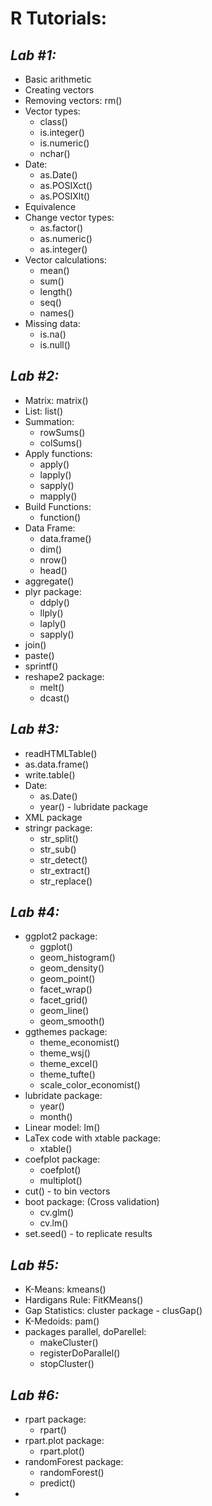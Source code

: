 # **R Tutorials:**

## *Lab #1:*

   * Basic arithmetic
   * Creating vectors
   * Removing vectors: rm()
   * Vector types:
      * class()
      * is.integer()
      * is.numeric()
      * nchar()
   * Date:
      * as.Date()
      * as.POSIXct()
      * as.POSIXlt()
   * Equivalence
   * Change vector types:
      * as.factor()
      * as.numeric()
      * as.integer()
   * Vector calculations:
      * mean()
      * sum()
      * length()
      * seq()
      * names()
   * Missing data:
      * is.na()
      * is.null()

## *Lab #2:*

   * Matrix: matrix()
   * List: list()
   * Summation:
      * rowSums()
      * colSums()
   * Apply functions:
      * apply()
      * lapply()
      * sapply()
      * mapply()
   * Build Functions:
      * function()
   * Data Frame: 
      * data.frame()
      * dim()
      * nrow()
      * head()
   * aggregate()
   * plyr package:
      * ddply()
      * llply()
      * laply()
      * sapply()
   * join()
   * paste()
   * sprintf()
   * reshape2 package:
      * melt()
      * dcast()

## *Lab #3:*

   * readHTMLTable()
   * as.data.frame()
   * write.table()
   * Date:
      * as.Date()
      * year() - lubridate package
   * XML package 
   * stringr package:
      * str_split()
      * str_sub()
      * str_detect()
      * str_extract()
      * str_replace()

## *Lab #4:*

   * ggplot2 package:
      * ggplot()
      * geom_histogram()
      * geom_density()
      * geom_point()
      * facet_wrap()
      * facet_grid()
      * geom_line()
      * geom_smooth()
   * ggthemes package:
      * theme_economist()
      * theme_wsj()
      * theme_excel()
      * theme_tufte()
      * scale_color_economist()
   * lubridate package:
      * year()
      * month()
   * Linear model: lm()
   * LaTex code with xtable package:
      * xtable()
   * coefplot package:
      * coefplot()
      * multiplot()
   * cut() - to bin vectors
   * boot package: (Cross validation)
      * cv.glm()
      * cv.lm()
   * set.seed() - to replicate results

## *Lab #5:*

   * K-Means: kmeans()
   * Hardigans Rule: FitKMeans()
   * Gap Statistics: cluster package - clusGap()
   * K-Medoids: pam()
   * packages parallel, doParellel:
      * makeCluster()
      * registerDoParallel()
      * stopCluster()

## *Lab #6:*

   * rpart package:
      * rpart()
   * rpart.plot package:
      * rpart.plot()
   * randomForest package:
      * randomForest()
      * predict()
   * 

